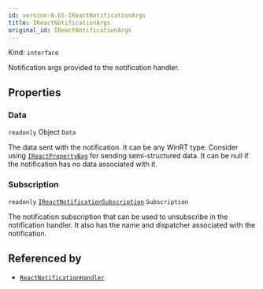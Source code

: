 ```yaml
---
id: version-0.65-IReactNotificationArgs
title: IReactNotificationArgs
original_id: IReactNotificationArgs
---
```


Kind: `interface`



Notification args provided to the notification handler.

## Properties
### Data
`readonly`  Object `Data`

The data sent with the notification. It can be any WinRT type. Consider using [`IReactPropertyBag`](IReactPropertyBag) for sending semi-structured data. It can be null if the notification has no data associated with it.

### Subscription
`readonly`  [`IReactNotificationSubscription`](IReactNotificationSubscription) `Subscription`

The notification subscription that can be used to unsubscribe in the notification handler. It also has the name and dispatcher associated with the notification.






## Referenced by
- [`ReactNotificationHandler`](ReactNotificationHandler)
